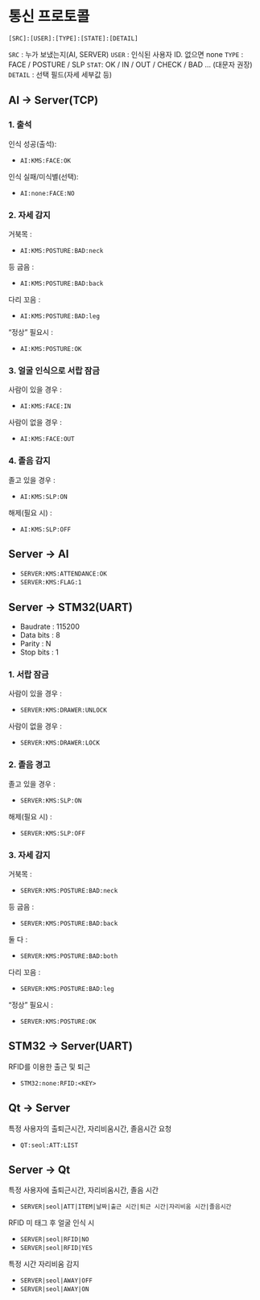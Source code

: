# 통신 프로토콜

```less
[SRC]:[USER]:[TYPE]:[STATE]:[DETAIL]
```

`SRC` : 누가 보냈는지(AI, SERVER)
`USER` : 인식된 사용자 ID. 없으면 none
`TYPE` : FACE / POSTURE / SLP
`STAT`: OK / IN / OUT / CHECK / BAD … (대문자 권장)
`DETAIL` : 선택 필드(자세 세부값 등)

## AI → Server(TCP)

### 1. 출석

인식 성공(출석):

- `AI:KMS:FACE:OK`

인식 실패/미식별(선택):

- `AI:none:FACE:NO`

### 2. 자세 감지

거북목 :

- `AI:KMS:POSTURE:BAD:neck`

등 굽음 :

- `AI:KMS:POSTURE:BAD:back`

다리 꼬음 :

- `AI:KMS:POSTURE:BAD:leg`

“정상” 필요시 :

- `AI:KMS:POSTURE:OK`

### 3. 얼굴 인식으로 서랍 잠금

사람이 있을 경우 :

- `AI:KMS:FACE:IN`

사람이 없을 경우 :

- `AI:KMS:FACE:OUT`

### 4. 졸음 감지

졸고 있을 경우 :

- `AI:KMS:SLP:ON`

해제(필요 시) :

- `AI:KMS:SLP:OFF`

## Server → AI

- `SERVER:KMS:ATTENDANCE:OK`
- `SERVER:KMS:FLAG:1`

## Server → STM32(UART)

- Baudrate : 115200
- Data bits : 8
- Parity : N
- Stop bits : 1

### 1. 서랍 잠금

사람이 있을 경우 : 

- `SERVER:KMS:DRAWER:UNLOCK`

사람이 없을 경우 : 

- `SERVER:KMS:DRAWER:LOCK`

### 2. 졸음 경고

졸고 있을 경우 :

- `SERVER:KMS:SLP:ON`

해제(필요 시) :

- `SERVER:KMS:SLP:OFF`

### 3. 자세 감지

거북목 :

- `SERVER:KMS:POSTURE:BAD:neck`

등 굽음 :

- `SERVER:KMS:POSTURE:BAD:back`

둘 다 :

- `SERVER:KMS:POSTURE:BAD:both`

다리 꼬음 :

- `SERVER:KMS:POSTURE:BAD:leg`

“정상” 필요시 :

- `SERVER:KMS:POSTURE:OK`

## STM32 -> Server(UART)

RFID를 이용한 출근 및 퇴근

- `STM32:none:RFID:<KEY>`

## Qt → Server

특정 사용자의 출퇴근시간, 자리비움시간, 졸음시간 요청

- `QT:seol:ATT:LIST`

## Server → Qt

특정 사용자에 출퇴근시간, 자리비움시간, 졸음 시간

- `SERVER|seol|ATT|ITEM|날짜|출근 시간|퇴근 시간|자리비움 시간|졸음시간`

RFID 미 태그 후 얼굴 인식 시

- `SERVER|seol|RFID|NO`
- `SERVER|seol|RFID|YES`

특정 시간 자리비움 감지

- `SERVER|seol|AWAY|OFF`
- `SERVER|seol|AWAY|ON`